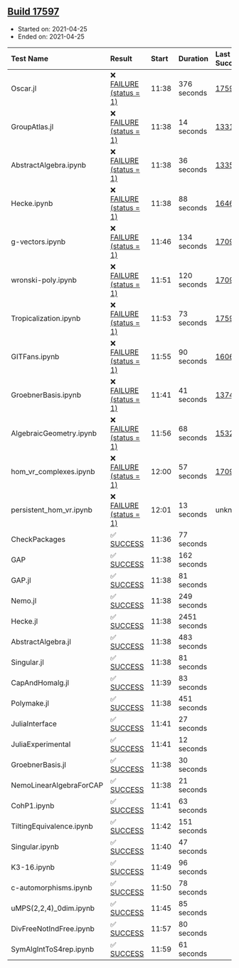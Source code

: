 ## [Build 17597](https://oscarci.mathematik.uni-kl.de/job/oscar/17597/)

* Started on: 2021-04-25
* Ended on: 2021-04-25

| Test Name    | Result | Start | Duration | Last Success | First Failure |
|:-------------|:-------|:------|:---------|:-------------|:--------------|
| Oscar.jl | ❌ [FAILURE (status = 1)](https://oscarci.mathematik.uni-kl.de/job/oscar/17597/artifact/logs/build-17597/Oscar.jl.log) | 11:38 | 376 seconds | [17594](https://oscarci.mathematik.uni-kl.de/job/oscar/17594/) | [17595](https://oscarci.mathematik.uni-kl.de/job/oscar/17595/) |
| GroupAtlas.jl | ❌ [FAILURE (status = 1)](https://oscarci.mathematik.uni-kl.de/job/oscar/17597/artifact/logs/build-17597/GroupAtlas.jl.log) | 11:38 | 14 seconds | [13311](https://oscarci.mathematik.uni-kl.de/job/oscar/13311/) | [13312](https://oscarci.mathematik.uni-kl.de/job/oscar/13312/) |
| AbstractAlgebra.ipynb | ❌ [FAILURE (status = 1)](https://oscarci.mathematik.uni-kl.de/job/oscar/17597/artifact/logs/build-17597/AbstractAlgebra.ipynb.log) | 11:38 | 36 seconds | [13355](https://oscarci.mathematik.uni-kl.de/job/oscar/13355/) | [13356](https://oscarci.mathematik.uni-kl.de/job/oscar/13356/) |
| Hecke.ipynb | ❌ [FAILURE (status = 1)](https://oscarci.mathematik.uni-kl.de/job/oscar/17597/artifact/logs/build-17597/Hecke.ipynb.log) | 11:38 | 88 seconds | [16463](https://oscarci.mathematik.uni-kl.de/job/oscar/16463/) | [16464](https://oscarci.mathematik.uni-kl.de/job/oscar/16464/) |
| g-vectors.ipynb | ❌ [FAILURE (status = 1)](https://oscarci.mathematik.uni-kl.de/job/oscar/17597/artifact/logs/build-17597/g-vectors.ipynb.log) | 11:46 | 134 seconds | [17099](https://oscarci.mathematik.uni-kl.de/job/oscar/17099/) | [17100](https://oscarci.mathematik.uni-kl.de/job/oscar/17100/) |
| wronski-poly.ipynb | ❌ [FAILURE (status = 1)](https://oscarci.mathematik.uni-kl.de/job/oscar/17597/artifact/logs/build-17597/wronski-poly.ipynb.log) | 11:51 | 120 seconds | [17098](https://oscarci.mathematik.uni-kl.de/job/oscar/17098/) | [17099](https://oscarci.mathematik.uni-kl.de/job/oscar/17099/) |
| Tropicalization.ipynb | ❌ [FAILURE (status = 1)](https://oscarci.mathematik.uni-kl.de/job/oscar/17597/artifact/logs/build-17597/Tropicalization.ipynb.log) | 11:53 | 73 seconds | [17596](https://oscarci.mathematik.uni-kl.de/job/oscar/17596/) | [17597](https://oscarci.mathematik.uni-kl.de/job/oscar/17597/) |
| GITFans.ipynb | ❌ [FAILURE (status = 1)](https://oscarci.mathematik.uni-kl.de/job/oscar/17597/artifact/logs/build-17597/GITFans.ipynb.log) | 11:55 | 90 seconds | [16068](https://oscarci.mathematik.uni-kl.de/job/oscar/16068/) | [16069](https://oscarci.mathematik.uni-kl.de/job/oscar/16069/) |
| GroebnerBasis.ipynb | ❌ [FAILURE (status = 1)](https://oscarci.mathematik.uni-kl.de/job/oscar/17597/artifact/logs/build-17597/GroebnerBasis.ipynb.log) | 11:41 | 41 seconds | [13748](https://oscarci.mathematik.uni-kl.de/job/oscar/13748/) | [13749](https://oscarci.mathematik.uni-kl.de/job/oscar/13749/) |
| AlgebraicGeometry.ipynb | ❌ [FAILURE (status = 1)](https://oscarci.mathematik.uni-kl.de/job/oscar/17597/artifact/logs/build-17597/AlgebraicGeometry.ipynb.log) | 11:56 | 68 seconds | [15322](https://oscarci.mathematik.uni-kl.de/job/oscar/15322/) | [15323](https://oscarci.mathematik.uni-kl.de/job/oscar/15323/) |
| hom_vr_complexes.ipynb | ❌ [FAILURE (status = 1)](https://oscarci.mathematik.uni-kl.de/job/oscar/17597/artifact/logs/build-17597/hom_vr_complexes.ipynb.log) | 12:00 | 57 seconds | [17099](https://oscarci.mathematik.uni-kl.de/job/oscar/17099/) | [17100](https://oscarci.mathematik.uni-kl.de/job/oscar/17100/) |
| persistent_hom_vr.ipynb | ❌ [FAILURE (status = 1)](https://oscarci.mathematik.uni-kl.de/job/oscar/17597/artifact/logs/build-17597/persistent_hom_vr.ipynb.log) | 12:01 | 13 seconds | unknown | unknown |
| CheckPackages | ✅ [SUCCESS](https://oscarci.mathematik.uni-kl.de/job/oscar/17597/artifact/logs/build-17597/CheckPackages.log) | 11:36 | 77 seconds |  |  |
| GAP | ✅ [SUCCESS](https://oscarci.mathematik.uni-kl.de/job/oscar/17597/artifact/logs/build-17597/GAP.log) | 11:38 | 162 seconds |  |  |
| GAP.jl | ✅ [SUCCESS](https://oscarci.mathematik.uni-kl.de/job/oscar/17597/artifact/logs/build-17597/GAP.jl.log) | 11:38 | 81 seconds |  |  |
| Nemo.jl | ✅ [SUCCESS](https://oscarci.mathematik.uni-kl.de/job/oscar/17597/artifact/logs/build-17597/Nemo.jl.log) | 11:38 | 249 seconds |  |  |
| Hecke.jl | ✅ [SUCCESS](https://oscarci.mathematik.uni-kl.de/job/oscar/17597/artifact/logs/build-17597/Hecke.jl.log) | 11:38 | 2451 seconds |  |  |
| AbstractAlgebra.jl | ✅ [SUCCESS](https://oscarci.mathematik.uni-kl.de/job/oscar/17597/artifact/logs/build-17597/AbstractAlgebra.jl.log) | 11:38 | 483 seconds |  |  |
| Singular.jl | ✅ [SUCCESS](https://oscarci.mathematik.uni-kl.de/job/oscar/17597/artifact/logs/build-17597/Singular.jl.log) | 11:38 | 81 seconds |  |  |
| CapAndHomalg.jl | ✅ [SUCCESS](https://oscarci.mathematik.uni-kl.de/job/oscar/17597/artifact/logs/build-17597/CapAndHomalg.jl.log) | 11:39 | 83 seconds |  |  |
| Polymake.jl | ✅ [SUCCESS](https://oscarci.mathematik.uni-kl.de/job/oscar/17597/artifact/logs/build-17597/Polymake.jl.log) | 11:38 | 451 seconds |  |  |
| JuliaInterface | ✅ [SUCCESS](https://oscarci.mathematik.uni-kl.de/job/oscar/17597/artifact/logs/build-17597/JuliaInterface.log) | 11:41 | 27 seconds |  |  |
| JuliaExperimental | ✅ [SUCCESS](https://oscarci.mathematik.uni-kl.de/job/oscar/17597/artifact/logs/build-17597/JuliaExperimental.log) | 11:41 | 12 seconds |  |  |
| GroebnerBasis.jl | ✅ [SUCCESS](https://oscarci.mathematik.uni-kl.de/job/oscar/17597/artifact/logs/build-17597/GroebnerBasis.jl.log) | 11:38 | 30 seconds |  |  |
| NemoLinearAlgebraForCAP | ✅ [SUCCESS](https://oscarci.mathematik.uni-kl.de/job/oscar/17597/artifact/logs/build-17597/NemoLinearAlgebraForCAP.log) | 11:38 | 21 seconds |  |  |
| CohP1.ipynb | ✅ [SUCCESS](https://oscarci.mathematik.uni-kl.de/job/oscar/17597/artifact/logs/build-17597/CohP1.ipynb.log) | 11:41 | 63 seconds |  |  |
| TiltingEquivalence.ipynb | ✅ [SUCCESS](https://oscarci.mathematik.uni-kl.de/job/oscar/17597/artifact/logs/build-17597/TiltingEquivalence.ipynb.log) | 11:42 | 151 seconds |  |  |
| Singular.ipynb | ✅ [SUCCESS](https://oscarci.mathematik.uni-kl.de/job/oscar/17597/artifact/logs/build-17597/Singular.ipynb.log) | 11:40 | 47 seconds |  |  |
| K3-16.ipynb | ✅ [SUCCESS](https://oscarci.mathematik.uni-kl.de/job/oscar/17597/artifact/logs/build-17597/K3-16.ipynb.log) | 11:49 | 96 seconds |  |  |
| c-automorphisms.ipynb | ✅ [SUCCESS](https://oscarci.mathematik.uni-kl.de/job/oscar/17597/artifact/logs/build-17597/c-automorphisms.ipynb.log) | 11:50 | 78 seconds |  |  |
| uMPS(2,2,4)_0dim.ipynb | ✅ [SUCCESS](https://oscarci.mathematik.uni-kl.de/job/oscar/17597/artifact/logs/build-17597/uMPS-2-2-4-_0dim.ipynb.log) | 11:45 | 85 seconds |  |  |
| DivFreeNotIndFree.ipynb | ✅ [SUCCESS](https://oscarci.mathematik.uni-kl.de/job/oscar/17597/artifact/logs/build-17597/DivFreeNotIndFree.ipynb.log) | 11:57 | 80 seconds |  |  |
| SymAlgIntToS4rep.ipynb | ✅ [SUCCESS](https://oscarci.mathematik.uni-kl.de/job/oscar/17597/artifact/logs/build-17597/SymAlgIntToS4rep.ipynb.log) | 11:59 | 61 seconds |  |  |
